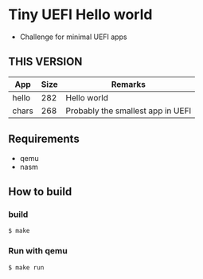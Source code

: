 # Tiny UEFI Hello world

- Challenge for minimal UEFI apps

## THIS VERSION

| App | Size | Remarks |
| - | - | - |
| hello | 282 | Hello world|
| chars | 268 | Probably the smallest app in UEFI |

## Requirements

- qemu
- nasm

## How to build

### build

```
$ make
```

### Run with qemu

```
$ make run
```
